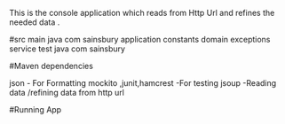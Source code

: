 
This is the console application which reads from Http Url and refines the needed data .
 
#src 
    main 
        java 
            com
                sainsbury
                        application
                        constants
                        domain
                        exceptions
                        service
      test
          java
              com
                  sainsbury

#Maven dependencies

json   - For Formatting
mockito ,junit,hamcrest -For testing
jsoup -Reading data /refining data from http url

#Running App
